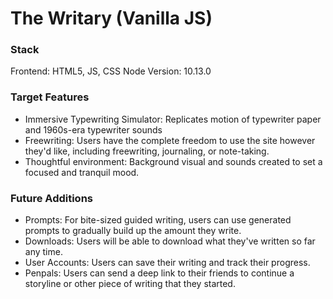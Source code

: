 # The Writary (Vanilla JS)

### Stack
Frontend: HTML5, JS, CSS
Node Version: 10.13.0

### Target Features
- Immersive Typewriting Simulator: Replicates motion of typewriter paper and 1960s-era typewriter sounds
- Freewriting: Users have the complete freedom to use the site however they'd like, including freewriting, journaling, or note-taking.
- Thoughtful environment: Background visual and sounds created to set a focused and tranquil mood.

### Future Additions
- Prompts: For bite-sized guided writing, users can use generated prompts to gradually build up the amount they write.
- Downloads: Users will be able to download what they've written so far any time.
- User Accounts: Users can save their writing and track their progress.
- Penpals: Users can send a deep link to their friends to continue a storyline or other piece of writing that they started.
